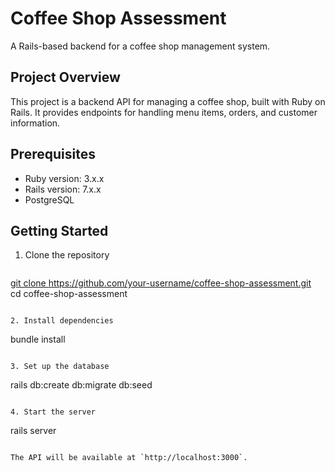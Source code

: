 # Coffee Shop Assessment

A Rails-based backend for a coffee shop management system.

## Project Overview

This project is a backend API for managing a coffee shop, built with Ruby on Rails. It provides endpoints for handling menu items, orders, and customer information.

## Prerequisites

* Ruby version: 3.x.x
* Rails version: 7.x.x
* PostgreSQL

## Getting Started

1. Clone the repository
   ```
[   git clone https://github.com/your-username/coffee-shop-assessment.git
](https://github.com/KhadijaBashirr/coffee-shop-assessment)   
cd coffee-shop-assessment
   ```

2. Install dependencies
   ```
   bundle install
   ```

3. Set up the database
   ```
   rails db:create db:migrate db:seed
   ```

4. Start the server
   ```
   rails server
   ```

The API will be available at `http://localhost:3000`.
